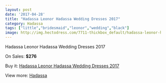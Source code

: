 ```yaml
---
layout: post
date: '2017-04-28'
title: "Hadassa Leonor Hadassa Wedding Dresses 2017"
category: Hadassa
tags: ["little","bridesmaid","leonor","wedding","black"]
image: http://img.hectodress.com/7711-thickbox_default/hadassa-leonor-hadassa-wedding-dresses-2013.jpg
---
```

Hadassa Leonor Hadassa Wedding Dresses 2017

On Sales: **$276**
<a href="https://www.hectodress.com/hadassa/3827-hadassa-leonor-hadassa-wedding-dresses-2013.html"><amp-img layout="responsive" width="600" height="600" src="//img.hectodress.com/7711-thickbox_default/hadassa-leonor-hadassa-wedding-dresses-2013.jpg" alt="Hadassa Leonor Hadassa Wedding Dresses 2017 0" /></a>
<a href="https://www.hectodress.com/hadassa/3827-hadassa-leonor-hadassa-wedding-dresses-2013.html"><amp-img layout="responsive" width="600" height="600" src="//img.hectodress.com/7712-thickbox_default/hadassa-leonor-hadassa-wedding-dresses-2013.jpg" alt="Hadassa Leonor Hadassa Wedding Dresses 2017 1" /></a>

Buy it: [Hadassa Leonor Hadassa Wedding Dresses 2017](https://www.hectodress.com/hadassa/3827-hadassa-leonor-hadassa-wedding-dresses-2013.html "Hadassa Leonor Hadassa Wedding Dresses 2017")

View more: [Hadassa](https://www.hectodress.com/67-hadassa "Hadassa")